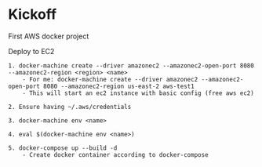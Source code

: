 # Kickoff
First AWS docker project

Deploy to EC2

	1. docker-machine create --driver amazonec2 --amazonec2-open-port 8080 --amazonec2-region <region> <name>
		- For me: docker-machine create --driver amazonec2 --amazonec2-open-port 8080 --amazonec2-region us-east-2 aws-test1
		- This will start an ec2 instance with basic config (free aws ec2)  

	2. Ensure having ~/.aws/credentials

	3. docker-machine env <name>

	4. eval $(docker-machine env <name>)

	5. docker-compose up --build -d
		- Create docker container according to docker-compose
